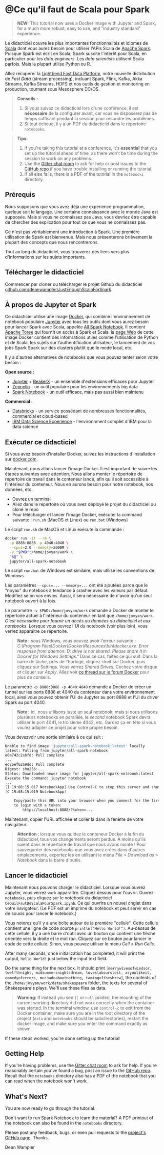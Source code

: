 # @Ce qu'il faut de Scala pour Spark


> **NEW:** This tutorial now uses a Docker image with Jupyter and Spark, for a much more robust, easy to use, and "industry standard" experience.

Le didacticiel couvre les plus importantes fonctionnalités et idiomes de [Scala](http://scala-lang.org/) dont vous aurez besoin pour utiliser l'APIs Scala de [Apache Spark](http://spark.apache.org/). Puisque Spark est écrit en Scala, Spark suscite l'intérêt pour Scala, en particulier pour les _data engineers_. Les _data scientists_ utilisent Scala parfois. Mais la plupart utilise Python ou R.

Allez récupérer la [Lightbend Fast Data Platform](http://lightbend.com/fast-data-platform), notre nouvelle distribution de _Fast Data_ (stream processing), incluant Spark, Flink, Kafka, Akka Streams, Kafka Streams, HDFS et nos outils de gestion et monitoring en production, tournant sous Mesosphere DC/OS.

> **Conseils :**
> 1. Si vous suivez ce didacticiel lors d'une conférence, il est **nécessaire** de la configurer avant, car vous ne disposerez pas de temps suffisant pendant la session pour résoudre les problèmes.
> 2. Si tout échoue, il y a un PDF du didacticiel dans le répertoire `notebooks`.

> **Tips:**
> 1. If you're taking this tutorial at a conference, it's **essential** that you set up the tutorial ahead of time, as there won't be time during the session to work on any problems.
> 2. Use the [Gitter chat room](https://gitter.im/deanwampler/JustEnoughScalaForSpark) to ask for help or post issues to the [GitHub repo](https://github.com/deanwampler/JustEnoughScalaForSpark/issues) if you have trouble installing or running the tutorial.
> 3. If all else fails, there is a PDF of the tutorial in the `notebooks` directory.

## Prérequis

Nous supposons que vous avez déjà une expérience programmation, quelque soit le langage. Une certaine connaissance avec le monde Java est supposée. Mais si vous ne connaissez pas Java, vous devriez être capable de chercher des explication pour tout ce que vous ne connaissez pas.

Ce n'est pas véritablement une introduction à Spark. Une première utilisation de Spark est bienvenue. Mais nous présenterons brièvement la plupart des concepts que nous rencontrerons.

Tout au long du didacticiel, vous trouverez des liens vers plus d'informations sur les sujets importants.

## Télécharger le didacticiel

Commencer par cloner ou télécharger le projet Github du didacticiel [github.com/deanwampler/JustEnoughScalaForSpark](https://github.com/deanwampler/JustEnoughScalaForSpark).

## À propos de Jupyter et Spark

Ce didacticiel utilise une image [Docker](https://docker.com), qui combine l'environnement de notebook populaire [Jupyter](http://jupyter.org/) avec tous les outils dont vous aurez besoin pour lancer Spark avec Scala, appelée [All Spark Notebook](https://hub.docker.com/r/jupyter/all-spark-notebook/). Il contient [Apache Toree](https://toree.apache.org/) qui fournit un accès à Spark et Scala. la [page Web](https://hub.docker.com/r/jupyter/all-spark-notebook/) de cette image Docker contient des infomrations utiles comme l'utilisation de Python et de Scala, les sujets sur l'authentification utilisateur, le lancement de vos jobs Spark Spark sur des clusters plutôt que le mode local, etc.

Il y a d'autres alternatives de notebooks que vous pouvez tenter selon votre besoin :


**Open source :**

* [Jupyter](https://ipython.org/) + [BeakerX](http://beakerx.com/) - un ensemble d'extensions efficaces pour Jupyter
* [Zeppelin](http://zeppelin-project.org/) - un outil populaire pour les environnements big data
* [Spark Notebook](http://spark-notebook.io) - un outil efficace, mais pas aussi bien maintenu

**Commercial :**

* [Databricks](https://databricks.com/) - un service possédant de nombreuses fonctionnalités, commercial et cloud-based
* [IBM Data Science Experience](http://datascience.ibm.com/) - l'environnment complet d'IBM pour la data science

## Exécuter ce didacticiel

Si vous avez besoin d'installer Docker, suivez les instructions d'installation sur [docker.com](https://www.docker.com/get-started).

Maintenant, nous allons lancer l'image Docker. Il est important de suivre les étapes suivantes avec attention. Nous allons monter le répertoire de répertoire de travail dans le conteneur lancé, afin qu'il soit accessible à l'intérieur du conteneur. Nous en aurons besoin pour notre notebook, nos données, etc.

* Ouvrez un terminal
* Allez dans le répertoire où vous avez déployé le projet du didacticiel ou cloné le repo
* Pour télécharger et lancer l'image Docker, exécuter la command suivante : `run.sh` (MacOS et Linux) ou `run.bat` (Windows)

Le script `run.sh` de MacOS et Linux exécute la commande :

```bash
docker run -it --rm \
  -p 8888:8888 -p 4040:4040 \
  --cpus=2.0 --memory=2000M \
  -v "$PWD":/home/jovyan/work \
  "$@" \
  jupyter/all-spark-notebook
```

Le script `run.bat` de Windows est similaire, mais utilise les conventions de Windows.

Les paramètres `--cpus=... --memory=...` ont été ajoutées parce que le "noyau" du notebook à tendance à crasher avec les valeurs par défaut. Modifiez selon vos envies. Aussi, il sera nécessaire de n'avoir qu'un seul notebook ouvert à la fois.

Le paramètre `-v $PWD:/home/jovyan/work` demande à Docker de monter le répertoire actuel à l'intérieur du conteneur en tant que `/home/jovyan/work`. _C'est nécessaire pour fournir un accès au données du didacticiel et aux notebooks_. Lorsque vous ouvrez l'UI du notebook (voir plus loin), vous verrez apparaître ce répertoire.

> **Note :** sous Windows, vous pouvez avoir l'erreur suivante : _C:\Program Files\Docker\Docker\Resources\bin\docker.exe: Error response from daemon: D: drive is not shared. Please share it in Docker for Windows Settings."_ Dans ce cas, faites ce qui suit. Dans la barre de tâche, près de l'horloge, cliquez-droit sur Docker, puis cliquez sur Settings. Vous verrez _Shared Drives_. Cochez votre disque et cliquer sur _Apply_. Allez voir [ce thread sur le forum Docker](https://forums.docker.com/t/cannot-share-drive-in-windows-10/28798/5) pour plus de conseils.

Le paramètre `-p 8888:8888 -p 4040:4040` demande à Docker de créer un tunnel sur les ports 8888 et 4040 du conteneur dans votre environnement local, ainsi vous pouvez obtenir l'UI de Jupyter au port 8888 et l'UI du driver Spark au port 4040.

> **Note :** ici, nous utilisons juste un seul notebook, mais si nous utilisons plusieurs notebooks en parallèle, le _second_ notebook Spark devra utiliser le port 4041, le troisième 4042, etc. Gardez ça en tête si vous voulez adapter ce projet pour votre propre besoin.

Vous devezvoir une sortie similaire à ce qui suit :

```bash
Unable to find image 'jupyter/all-spark-notebook:latest' locally
latest: Pulling from jupyter/all-spark-notebook
e0a742c2abfd: Pull complete
...
ed25ef62a9dd: Pull complete
Digest: sha256:...
Status: Downloaded newer image for jupyter/all-spark-notebook:latest
Execute the command: jupyter notebook
...
[I 19:08:15.017 NotebookApp] Use Control-C to stop this server and shut down all kernels (twice to skip confirmation).
[C 19:08:15.019 NotebookApp]

    Copy/paste this URL into your browser when you connect for the first time,
    to login with a token:
        http://localhost:8888/?token=...
```

Maintenant, copier l'URL affichée et coller la dans la fenêtre de votre navigateur.

> **Attention :** lorsque vous quittez le conteneur Docker à la fin du didacticiel, tous vos changements seront perdus. À moins qu'ils soient dans le répertoire de travail que nous avons monté ! Pour sauvegarder des notebooks que vous avez créés dans d'autres emplacements, exportez les en utilisant le menu _File > Download as > Notebook_ dans la barre d'outils.

## Lancer le didacticiel

Maintenant nous pouvons charger le didacticiel. Lorsque vous ouvrez Jupyter, vous verrez `work` apparaître. Cliquez dessus pour l'ouvrir. Ouvrez `notebooks`, puis cliquez sur le notebook du didacticiel `CeQuilFautDeScalaPourSpark.ipynb`. Ce qui ouvrira un nouvel onglet dans votre navigateur. (Le PDF est un imprimé du notebook et peut servir en cas de soucis pour lancer le notebook.)

Vous noterez qu'il y a une boîte autour de la première "cellule". Cette cellule contient une ligne de code source `println("Hello World!")`. Au-dessus de cette cellule, il y a une barre d'outil avec un bouton qui contient une flêche orientée vers la droite et le mot _run_. Cliquez sur ce bouton pour lancer le code de cette cellule. Sinon, vous pouvez utiliser le menu _Cell > Run Cells_.


After many seconds, once initialization has completed, it will print the output, `Hello World!` just below the input text field.

Do the same thing for the next box. It should print `[merrywivesofwindsor, twelfthnight, midsummersnightsdream, loveslabourslost, asyoulikeit, comedyoferrors, muchadoaboutnothing, tamingoftheshrew]`, the contents of the `/home/jovyan/work/data/shakespeare` folder, the texts for several of Shakespeare's plays. We'll use these files as data.

> **Warning:** If instead you see `[]` or `null` printed, the mounting of the current working directory did not work correctly when the container was started. In the terminal window, use `control-c` to exit from the Docker container, make sure you are in the root directory of the project (`data` and `notebooks` should be subdirectories), restart the docker image, and make sure you enter the command exactly as shown.

If these steps worked, you're done setting up the tutorial!

<a name="getting-help"></a>
## Getting Help

If you're having problems, use the [Gitter chat room](https://gitter.im/deanwampler/JustEnoughScalaForSpark) to ask for help. If you're reasonably certain you've found a bug, post an issue to the [GitHub repo](https://github.com/deanwampler/JustEnoughScalaForSpark/issues). Recall that the `notebooks` directory also has a PDF of the notebook that you can read when the notebook won't work.

## What's Next?

You are now ready to go through the tutorial.

Don't want to run Spark Notebook to learn the material? A PDF printout of the notebook can also be found in the `notebooks` directory.

Please post any feedback, bugs, or even pull requests to the [project's GitHub page](https://github.com/deanwampler/JustEnoughScalaForSpark). Thanks.

Dean Wampler
